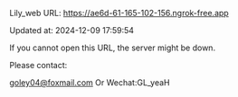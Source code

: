 Lily_web URL: https://ae6d-61-165-102-156.ngrok-free.app

Updated at: 2024-12-09 17:59:54

If you cannot open this URL, the server might be down.

Please contact: 

goley04@foxmail.com Or Wechat:GL_yeaH